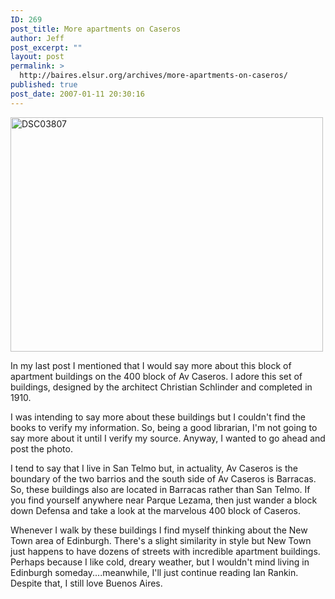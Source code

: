 ```yaml
---
ID: 269
post_title: More apartments on Caseros
author: Jeff
post_excerpt: ""
layout: post
permalink: >
  http://baires.elsur.org/archives/more-apartments-on-caseros/
published: true
post_date: 2007-01-11 20:30:16
---
```

<a data-flickr-embed="true"  href="https://www.flickr.com/photos/jeffbarry/25588667171/in/album-394555/" title="DSC03807"><img src="https://farm2.staticflickr.com/1493/25588667171_45b6978d61.jpg" width="500" height="375" alt="DSC03807"></a>

In my last post I mentioned that I would say more about this block of apartment buildings on the 400 block of Av Caseros. I adore this set of buildings, designed by the architect Christian Schlinder and completed in 1910. 

I was intending to say more about these buildings but I couldn't find the books to verify my information. So, being a good librarian, I'm not going to say more about it until I verify my source.  Anyway, I wanted to go ahead and post the photo. 

I tend to say that I live in San Telmo but, in actuality, Av Caseros is the boundary of the two barrios and the south side of Av Caseros is Barracas. So, these buildings also are located in Barracas rather than San Telmo. If you find yourself anywhere near Parque Lezama, then just wander a block down Defensa and take a look at the marvelous 400 block of Caseros. 

Whenever I walk by these buildings I find myself thinking about the New Town area of Edinburgh. There's a slight similarity in style but New Town just happens to have dozens of streets with incredible apartment buildings. Perhaps because I like cold, dreary weather, but I wouldn't mind living in Edinburgh someday....meanwhile, I'll just continue reading Ian Rankin. Despite that, I still love Buenos Aires.